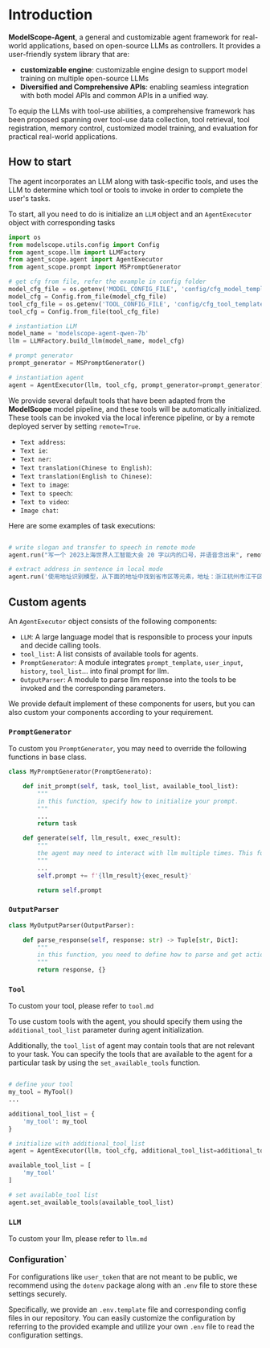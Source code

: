 # Introduction

**ModelScope-Agent**, a general and customizable agent framework for real-world applications, based on open-source LLMs as controllers. It provides a user-friendly system library that are:
- **customizable engine**: customizable engine design to support model training on multiple open-source LLMs
- **Diversified and Comprehensive APIs**: enabling seamless integration with both model APIs and common APIs in a unified way.

To equip the LLMs with tool-use abilities, a comprehensive framework has been proposed spanning over tool-use data collection, tool retrieval, tool registration, memory control, customized model training, and evaluation for practical real-world applications.


## How to start

The agent incorporates an LLM along with task-specific tools, and uses the LLM to determine which tool or tools to invoke in order to complete the user's tasks.

To start, all you need to do is initialize an `LLM` object and an `AgentExecutor` object with corresponding tasks

```Python
import os
from modelscope.utils.config import Config
from agent_scope.llm import LLMFactory
from agent_scope.agent import AgentExecutor
from agent_scope.prompt import MSPromptGenerator

# get cfg from file, refer the example in config folder
model_cfg_file = os.getenv('MODEL_CONFIG_FILE', 'config/cfg_model_template.json')
model_cfg = Config.from_file(model_cfg_file)
tool_cfg_file = os.getenv('TOOL_CONFIG_FILE', 'config/cfg_tool_template.json')
tool_cfg = Config.from_file(tool_cfg_file)

# instantiation LLM
model_name = 'modelscope-agent-qwen-7b'
llm = LLMFactory.build_llm(model_name, model_cfg)

# prompt generator
prompt_generator = MSPromptGenerator()

# instantiation agent
agent = AgentExecutor(llm, tool_cfg, prompt_generator=prompt_generator)
```

We provide several default tools that have been adapted from the **ModelScope** model pipeline, and these tools will be automatically initialized. These tools can be invoked via the local inference pipeline, or by a remote deployed server by setting `remote=True`.

* `Text address`:
* `Text ie`:
* `Text ner`:
* `Text translation(Chinese to English)`:
* `Text translation(English to Chinese)`:
* `Text to image`:
* `Text to speech`:
* `Text to video`:
* `Image chat`:

Here are some examples of task executions:

```Python

# write slogan and transfer to speech in remote mode
agent.run("写一个 2023上海世界人工智能大会 20 字以内的口号，并语音念出来", remote=False)

# extract address in sentence in local mode
agent.run('使用地址识别模型，从下面的地址中找到省市区等元素，地址：浙江杭州市江干区九堡镇三村村一区', remote=True)

```


## Custom agents

An `AgentExecutor` object consists of the following components:

- `LLM`: A large language model that is responsible to process your inputs and decide calling tools.
- `tool_list`: A list consists of available tools for agents.
- `PromptGenerator`: A module integrates `prompt_template`, `user_input`, `history`, `tool_list`... into final prompt for llm.
- `OutputParser`: A module to parse llm response into the tools to be invoked and the corresponding parameters.

We provide default implement of these components for users, but you can also custom your components according to your requirement.

### `PromptGenerator`

To custom you `PromptGenerator`, you may need to override the following functions in base class.

```Python
class MyPromptGenerator(PromptGenerato):

    def init_prompt(self, task, tool_list, available_tool_list):
        """
        in this function, specify how to initialize your prompt.
        """
        ...
        return task

    def generate(self, llm_result, exec_result):
        """
        the agent may need to interact with llm multiple times. This function generate next round prompt based on previous llm_result and exec_result and update history
        """
        ...
        self.prompt += f'{llm_result}{exec_result}'

        return self.prompt
```

### `OutputParser`

```Python
class MyOutputParser(OutputParser):

    def parse_response(self, response: str) -> Tuple[str, Dict]:
        """
        in this function, you need to define how to parse and get action(str) and action parameters(dict)
        """
        return response, {}

```

### `Tool`

To custom your tool, please refer to `tool.md`

To use custom tools with the agent, you should specify them using the `additional_tool_list` parameter during agent initialization.

Additionally, the `tool_list` of agent may contain tools that are not relevant to your task. You can specify the tools that are available to the agent for a particular task by using the `set_available_tools` function.

```Python

# define your tool
my_tool = MyTool()
...

additional_tool_list = {
    'my_tool': my_tool
}

# initialize with additional_tool_list
agent = AgentExecutor(llm, tool_cfg, additional_tool_list=additional_tool_list)

available_tool_list = [
    'my_tool'
]

# set available_tool list
agent.set_available_tools(available_tool_list)

```


### `LLM`

To custom your llm, please refer to `llm.md`

### Configuration`

For configurations like `user_token` that are not meant to be public, we recommend using the `dotenv` package along with an `.env` file to store these settings securely.

Specifically, we provide an `.env.template` file and corresponding config files in our repository. You can easily customize the configuration by referring to the provided example and utilize your own `.env` file to read the configuration settings.
